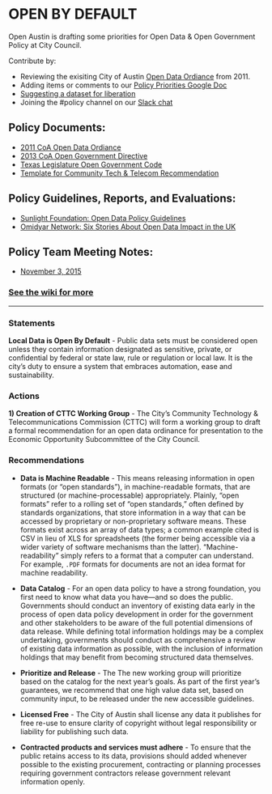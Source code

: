 # OPEN BY DEFAULT 

Open Austin is drafting some priorities for Open Data & Open Government Policy at City Council.

Contribute by: 
  - Reviewing the exisiting City of Austin [Open Data Ordiance](http://www.ci.austin.tx.us/edims/document.cfm?id=161941) from 2011.
  - Adding items or comments to our [Policy Priorities Google Doc](http://tinyurl.com/oa-policy-priorities)
  - [Suggesting a dataset for liberation](https://github.com/open-austin/liberate-the-data/)
  - Joining the #policy channel on our [Slack chat](http://slack.open-austin.org/)
  
## Policy Documents: 

- [2011 CoA Open Data Ordiance](http://www.ci.austin.tx.us/edims/document.cfm?id=161941)
- [2013 CoA Open Government Directive](http://www.open-austin.org/wp-content/uploads/2013/09/Memo-to-Mayor-and-Council-with-attached-Open-Government-Directive.pdf)
- [Texas Legislature Open Government Code](http://www.statutes.legis.state.tx.us/Docs/GV/htm/GV.552.htm)
- [Template for Community Tech & Telecom Recommendation](https://github.com/open-austin/open-by-default/blob/master/formal-recommendation-template.md)

## Policy Guidelines, Reports, and Evaluations:
- [Sunlight Foundation: Open Data Policy Guidelines](http://sunlightfoundation.com/opendataguidelines/)
- [Omidyar Network: Six Stories About Open Data Impact in the UK](https://www.omidyar.com/sites/default/files/file_archive/insights/Open%20Data_Six%20Stories%20About%20Impact%20in%20the%20UK/OpenData_CaseStudies_Report_complete_DIGITAL_102715.pdf)

## Policy Team Meeting Notes:

- [November 3, 2015](https://github.com/open-austin/open-by-default/wiki/Notes-from-3-Nov)

### [See the wiki for more](https://github.com/open-austin/open-by-default/wiki)

---

### Statements

**Local Data is Open By Default** - Public data sets must be considered open unless they contain information designated as sensitive, private, or confidential by federal or state law, rule or regulation or local law. It is the city’s duty to ensure a system that embraces automation, ease and sustainability.

### Actions

**1) Creation of CTTC Working Group** - The City’s Community Technology & Telecommunications Commission (CTTC) will form a working group to draft a formal recommendation for an open data ordinance for presentation to the Economic Opportunity Subcommittee of the City Council. 

### Recommendations
  
  -  **Data is Machine Readable** - This means releasing information in open formats (or “open standards”), in machine-readable formats, that are structured (or machine-processable) appropriately. Plainly, “open formats” refer to a rolling set of “open standards,” often defined by standards organizations, that store information in a way that can be accessed by proprietary or non-proprietary software means. These formats exist across an array of data types; a common example cited is CSV in lieu of XLS for spreadsheets (the former being accessible via a wider variety of software mechanisms than the latter). “Machine-readability” simply refers to a format that a computer can understand. For example, `.PDF` formats for documents are not an idea format for machine readability. 

  - **Data Catalog** - For an open data policy to have a strong foundation, you first need to know what data you have—and so does the public. Governments should conduct an inventory of existing data early in the process of open data policy development in order for the government and other stakeholders to be aware of the full potential dimensions of data release. While defining total information holdings may be a complex undertaking, governments should conduct as comprehensive a review of existing data information as possible, with the inclusion of information holdings that may benefit from becoming structured data themselves. 

  - **Prioritize and Release** - The The new working group will prioritize based on the catalog for the next year’s goals. As part of the first year’s guarantees, we recommend that one high value data set, based on community input, to be released under the new accessible guidelines.

  - **Licensed Free** - The City of Austin shall license any data it publishes for free re-use to ensure clarity of copyright without legal responsibility or liability for publishing such data.

  - **Contracted products and services must adhere** - To ensure that the public retains access to its data, provisions should added whenever possible to the existing procurement, contracting or planning processes requiring government contractors release government relevant information openly.
